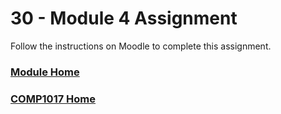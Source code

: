 # 30 - Module 4 Assignment
Follow the instructions on Moodle to complete this assignment.

### [Module Home](../)

### [COMP1017 Home](../../)